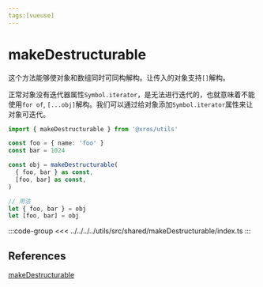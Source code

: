 ```yaml
---
tags:[vueuse]
---
```


# makeDestructurable

这个方法能够使对象和数组同时可同构解构。让传入的对象支持`[]`解构。

正常对象没有迭代器属性`Symbol.iterator`，是无法进行迭代的，也就意味着不能使用`for of`, `[...obj]`解构。我们可以通过给对象添加`Symbol.iterator`属性来让对象可迭代。

```ts
import { makeDestructurable } from '@xros/utils'

const foo = { name: 'foo' }
const bar = 1024

const obj = makeDestructurable(
  { foo, bar } as const,
  [foo, bar] as const,
)

// 用法
let { foo, bar } = obj
let [foo, bar] = obj

```

:::code-group
<<< ../../../../utils/src/shared/makeDestructurable/index.ts
:::

## References

<Bookmark>[makeDestructurable](https://vueuse.nodejs.cn/shared/makeDestructurable/#makedestructurable)</Bookmark>